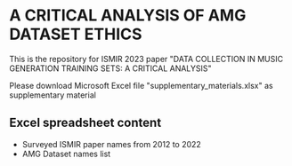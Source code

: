 # A CRITICAL ANALYSIS OF AMG DATASET ETHICS

This is the repository for ISMIR 2023 paper "DATA COLLECTION IN MUSIC GENERATION TRAINING SETS:
A CRITICAL ANALYSIS"

Please download Microsoft Excel file "supplementary_materials.xlsx" as supplementary material

## Excel spreadsheet content

 * Surveyed ISMIR paper names from 2012 to 2022
 * AMG Dataset names list
